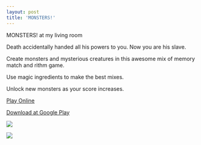 ```yaml
---
layout: post
title: 'MONSTERS!'
---
```

  
MONSTERS! at my living room  
  
Death accidentally handed all his powers to you. Now you are his slave.  
  
Create monsters and mysterious creatures in this awesome mix of memory match and rithm game.    
  
Use magic ingredients to make the best mixes.  
  
Unlock new monsters as your score increases.  

[Play Online](#)  
   
[Download at Google Play](#)  
   
![](https://marcelomesmo.github.io/assets/img/games/game-2/monsters1.png)  
  

![](https://marcelomesmo.github.io/assets/img/games/game-2/monsters2.png)  